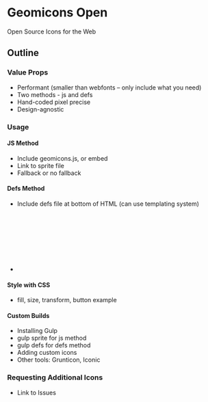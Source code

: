 # Geomicons Open
Open Source Icons for the Web


## Outline
### Value Props
- Performant (smaller than webfonts – only include what you need)
- Two methods - js and defs
- Hand-coded pixel precise
- Design-agnostic

### Usage
#### JS Method
- Include geomicons.js, or embed
- Link to sprite file
- Fallback or no fallback <span class="geomicon" data-id="cog"></span>

#### Defs Method
- Include defs file at bottom of HTML (can use templating system)
- <svg><use xlink:href="url(#cog)"></svg>

#### Style with CSS
- fill, size, transform, button example

#### Custom Builds
- Installing Gulp
- gulp sprite for js method
- gulp defs for defs method
- Adding custom icons
- Other tools: Grunticon, Iconic

### Requesting Additional Icons
- Link to Issues


